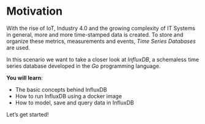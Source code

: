 # Motivation

With the rise of IoT, Industry 4.0 and the growing complexity of IT Systems in general, more and more time-stamped data is created. To store and organize these metrics, measurements and events, *Time Series Databases* are used.

In this scenario we want to take a closer look at *InfluxDB*, a schemaless time series database developed in the *Go* programming language.

**You will learn**:
-	The basic concepts behind InfluxDB
-	How to run InfluxDB using a docker image
-	How to model, save and query data in InfluxDB

Let’s get started!
